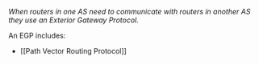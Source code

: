 _When routers in one AS need to communicate with routers in another AS they use an Exterior Gateway Protocol._

An EGP includes:
- [[Path Vector Routing Protocol]]